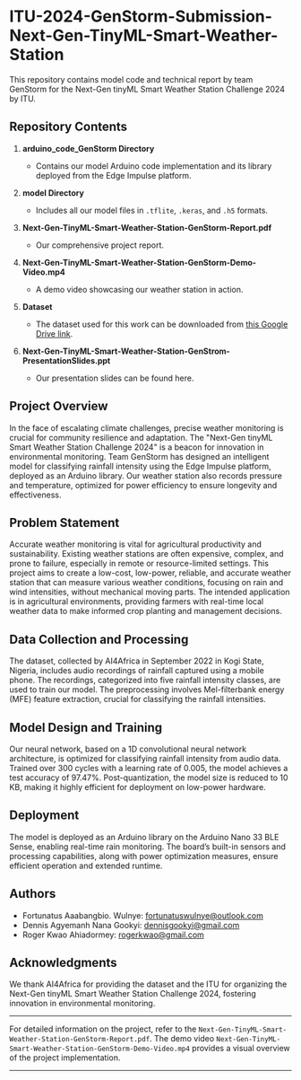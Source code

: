# ITU-2024-GenStorm-Submission-Next-Gen-TinyML-Smart-Weather-Station

This repository contains model code and technical report by team GenStorm for the Next-Gen tinyML Smart Weather Station Challenge 2024 by ITU.

## Repository Contents

1. **arduino_code_GenStorm Directory**
    - Contains our model Arduino code implementation and its library deployed from the Edge Impulse platform.

2. **model Directory**
    - Includes all our model files in `.tflite`, `.keras`, and `.h5` formats.

3. **Next-Gen-TinyML-Smart-Weather-Station-GenStorm-Report.pdf**
    - Our comprehensive project report.

4. **Next-Gen-TinyML-Smart-Weather-Station-GenStorm-Demo-Video.mp4**
    - A demo video showcasing our weather station in action.

5. **Dataset**
    - The dataset used for this work can be downloaded from [this Google Drive link](https://drive.google.com/drive/folders/1cb6_lLHbga0Q5yfVWKS1eW84Z06jm6tx).

6. **Next-Gen-TinyML-Smart-Weather-Station-GenStrom-PresentationSlides.ppt**
    - Our presentation slides can be found here.


## Project Overview

In the face of escalating climate challenges, precise weather monitoring is crucial for community resilience and adaptation. The "Next-Gen tinyML Smart Weather Station Challenge 2024" is a beacon for innovation in environmental monitoring. Team GenStorm has designed an intelligent model for classifying rainfall intensity using the Edge Impulse platform, deployed as an Arduino library. Our weather station also records pressure and temperature, optimized for power efficiency to ensure longevity and effectiveness.

## Problem Statement

Accurate weather monitoring is vital for agricultural productivity and sustainability. Existing weather stations are often expensive, complex, and prone to failure, especially in remote or resource-limited settings. This project aims to create a low-cost, low-power, reliable, and accurate weather station that can measure various weather conditions, focusing on rain and wind intensities, without mechanical moving parts. The intended application is in agricultural environments, providing farmers with real-time local weather data to make informed crop planting and management decisions.

## Data Collection and Processing

The dataset, collected by AI4Africa in September 2022 in Kogi State, Nigeria, includes audio recordings of rainfall captured using a mobile phone. The recordings, categorized into five rainfall intensity classes, are used to train our model. The preprocessing involves Mel-filterbank energy (MFE) feature extraction, crucial for classifying the rainfall intensities.

## Model Design and Training

Our neural network, based on a 1D convolutional neural network architecture, is optimized for classifying rainfall intensity from audio data. Trained over 300 cycles with a learning rate of 0.005, the model achieves a test accuracy of 97.47%. Post-quantization, the model size is reduced to 10 KB, making it highly efficient for deployment on low-power hardware.

## Deployment

The model is deployed as an Arduino library on the Arduino Nano 33 BLE Sense, enabling real-time rain monitoring. The board’s built-in sensors and processing capabilities, along with power optimization measures, ensure efficient operation and extended runtime.

## Authors

- Fortunatus Aaabangbio. Wulnye: [fortunatuswulnye@outlook.com](mailto:fortunatuswulnye@outlook.com)
- Dennis Agyemanh Nana Gookyi: [dennisgookyi@gmail.com](mailto:dennisgookyi@gmail.com)
- Roger Kwao Ahiadormey: [rogerkwao@gmail.com](mailto:rogerkwao@gmail.com)

## Acknowledgments

We thank AI4Africa for providing the dataset and the ITU for organizing the Next-Gen tinyML Smart Weather Station Challenge 2024, fostering innovation in environmental monitoring.

---

For detailed information on the project, refer to the `Next-Gen-TinyML-Smart-Weather-Station-GenStorm-Report.pdf`. The demo video `Next-Gen-TinyML-Smart-Weather-Station-GenStorm-Demo-Video.mp4` provides a visual overview of the project implementation.

---

